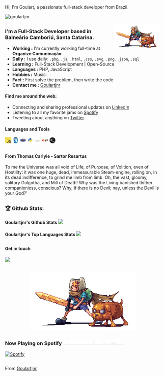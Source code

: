 Hi, I'm Goulart, a passionate full-stack developer from Brazil. 
<p align="left"> <img src="https://komarev.com/ghpvc/?username=goulartjnr" alt="goulartjnr" /> </p>

<p align="right"> <img width="30%" align="right" alt="Github" src="https://github.com/GoulartJnr/goulartjnr/blob/main/preview.gif" /> </p>

##

### I'm a Full-Stack Developer based in Balneário Camboriú, Santa Catarina.

-  **Working :** I'm currently working full-time at **Organize Comunicação**
-  **Daily :** I use daily: `.php`, `.js`, `.html`, `.css`, `.svg`, `.png`, `.json`, `.sql`
-  **Learning :** Full-Stack Development | Open-Source
-  **Languages :** PHP, JavaScript
-  **Hobbies :** Music
-  **Fact :** First solve the problem, then write the code
-  **Contact me :** [Goulartjnr](mailto:goulartjnr@gmail.com)

#### Find me around the web:
- Connecting and sharing professional updates on <a href="https://www.linkedin.com/in/goulartjnr/">LinkedIn</a>
- Listening to all my favorite jams on <a href="https://open.spotify.com/user/wq60zdu025g33du8t77k21xmb">Spotify</a>
- Tweeting about anything on <a href="https://twitter.com/goulartjnr/">Twitter</a>

#### Languages and Tools

<code><img height="20" src="https://raw.githubusercontent.com/github/explore/80688e429a7d4ef2fca1e82350fe8e3517d3494d/topics/javascript/javascript.png"></code>
<code><img height="20" src="https://raw.githubusercontent.com/github/explore/80688e429a7d4ef2fca1e82350fe8e3517d3494d/topics/css/css.png"></code>
<code><img height="20" src="https://raw.githubusercontent.com/github/explore/80688e429a7d4ef2fca1e82350fe8e3517d3494d/topics/php/php.png"></code>
<code><img height="20" src="https://raw.githubusercontent.com/github/explore/80688e429a7d4ef2fca1e82350fe8e3517d3494d/topics/python/python.png"></code>
<code><img height="20" src="https://raw.githubusercontent.com/github/explore/80688e429a7d4ef2fca1e82350fe8e3517d3494d/topics/mysql/mysql.png"></code>
<code><img height="20" src="https://raw.githubusercontent.com/github/explore/80688e429a7d4ef2fca1e82350fe8e3517d3494d/topics/git/git.png"></code>
<code><img height="20" src="https://raw.githubusercontent.com/github/explore/80688e429a7d4ef2fca1e82350fe8e3517d3494d/topics/terminal/terminal.png"></code>

##

#### From Thomas Carlyle - Sartor Resartus
<sam>To me the Universe was all void of Life, of Purpose, of Volition, even of Hostility: it was one huge, dead, immeasurable Steam-engine, rolling on, in its dead indifference, to grind me limb from limb. Oh, the vast, gloomy, solitary Golgotha, and Mill of Death! Why was the Living banished thither companionless, conscious? Why, if there is no Devil; nay, unless the Devil is your God?'</sam>

##
### 🏆 Github Stats:

#### Goulartjnr's Github Stats <img src="https://github-readme-stats.vercel.app/api?username=goulartjnr&hide=stars&show_icons=true&hide_border=true&theme=default&hide_title=0" width="500"/>

#### Goulartjnr's Top Languages Stats <img src="https://github-readme-stats.vercel.app/api/top-langs/?username=goulartjnr&hide=smalltalk&theme=buefy&layout=compact&hide_border=true&hide_title=0" width="500"/>

##

#### Get in touch

<a href="https://www.twitter.com/goulartjnr/"><img src="https://img.shields.io/badge/twitter%20@goulartjnr-0D95E8?style=for-the-badge&logo=twitter&logoColor=white"/></a>

##

<p align="center">
  <img src="https://github.com/GoulartJnr/goulartjnr/blob/main/preview.gif" width="350" />
</p>

##

### Now Playing on Spotify <img src="https://github.com/GoulartJnr/goulartjnr/blob/main/bars.gif" width="200px">
[![Spotify](https://novatorem.goulartjnr.vercel.app/api/spotify)](https://open.spotify.com/user/wq60zdu025g33du8t77k21xmb)

##

From [Goulartjnr](https://github.com/Goulartjnr)
